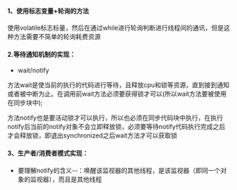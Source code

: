 #### 1、使用标志变量+轮询的方法

使用volatile标志标量，然后在通过while进行轮询判断进行线程间的通讯，但是这种方法需要不简单的轮询耗费资源

#### 2.等待通知机制的实现：

- wait/notify

方法wait是使当前的执行的代码进行等待，且释放cpu和锁等资源，直到接到通知或者被中断为止。在调用前wait方法必须要获得锁才可以(所以wait方法要被使用在同步块中);

方法notify也是要活动锁才可以执行，所以也必须在同步代码块中执行，在执行notify后当前的notify对象不会立即释放锁，必须要等待notify代码执行完成之后才会释放锁，即退出synchronized之后wait方法才可以获取锁

#### 3、生产者/消费者模式实现：

- 要理解notify的含义--：唤醒该监视器的其他线程，是该监视器（即同一个对象的监视器），而且是其他线程

